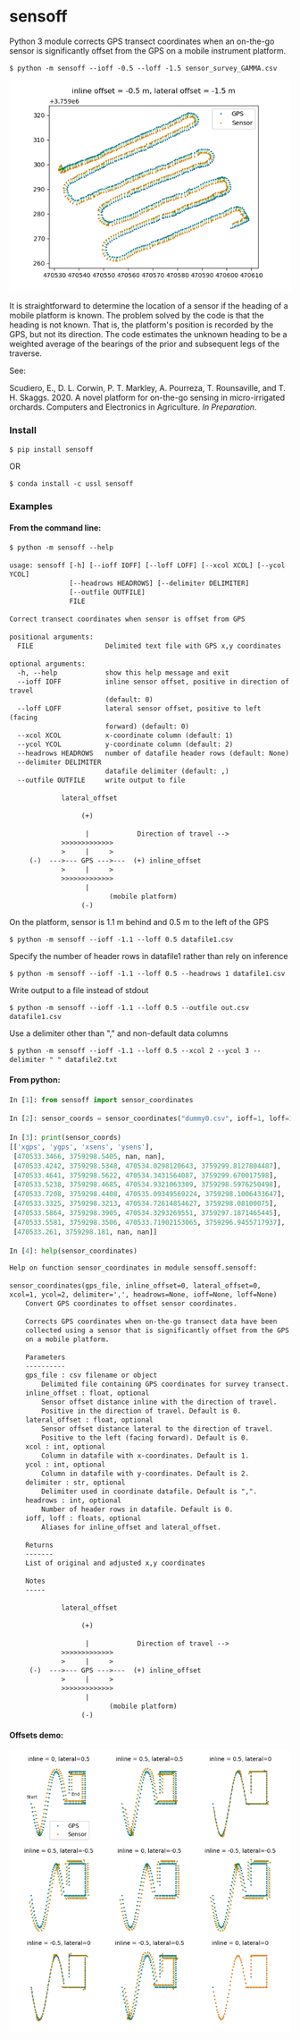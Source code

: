 # sensoff

Python 3 module corrects GPS transect coordinates when an on-the-go sensor is
significantly offset from the GPS on a mobile instrument platform.

```
$ python -m sensoff --ioff -0.5 --loff -1.5 sensor_survey_GAMMA.csv
```

![transect plot](./example/gamma_survey.png)

It is straightforward to determine the location of a sensor if the heading of a
mobile platform is known. The problem solved by the code is that the heading is
not known. That is, the platform's position is recorded by the GPS, but not
its direction. The code estimates the unknown heading to be a weighted average
of the bearings of the prior and subsequent legs of the traverse. 

See:

Scudiero, E., D. L. Corwin, P. T. Markley, A. Pourreza, T. Rounsaville, and T.
H. Skaggs. 2020. A novel platform for on-the-go sensing in micro-irrigated
orchards. Computers and Electronics in Agriculture. *In Preparation*.

### Install

```
$ pip install sensoff
```
OR
```
$ conda install -c ussl sensoff
```

### Examples

#### From the command line: 

```
$ python -m sensoff --help

usage: sensoff [-h] [--ioff IOFF] [--loff LOFF] [--xcol XCOL] [--ycol YCOL]
               [--headrows HEADROWS] [--delimiter DELIMITER]
               [--outfile OUTFILE]
               FILE

Correct transect coordinates when sensor is offset from GPS

positional arguments:
  FILE                  Delimited text file with GPS x,y coordinates

optional arguments:
  -h, --help            show this help message and exit
  --ioff IOFF           inline sensor offset, positive in direction of travel
                        (default: 0)
  --loff LOFF           lateral sensor offset, positive to left (facing
                        forward) (default: 0)
  --xcol XCOL           x-coordinate column (default: 1)
  --ycol YCOL           y-coordinate column (default: 2)
  --headrows HEADROWS   number of datafile header rows (default: None)
  --delimiter DELIMITER
                        datafile delimiter (default: ,)
  --outfile OUTFILE     write output to file

             lateral_offset

                  (+)

                   |            Direction of travel -->
             >>>>>>>>>>>>>
             >     |     >
     (-)  --->--- GPS --->---  (+) inline_offset
             >     |     >
             >>>>>>>>>>>>>
                   |
                         (mobile platform) 
                  (-)
```

On the platform, sensor is 1.1 m behind and 0.5 m to the left of the GPS

```
$ python -m sensoff --ioff -1.1 --loff 0.5 datafile1.csv
```

Specify the number of header rows in datafile1 rather than rely on inference

```
$ python -m sensoff --ioff -1.1 --loff 0.5 --headrows 1 datafile1.csv
```

Write output to a file instead of stdout

```
$ python -m sensoff --ioff -1.1 --loff 0.5 --outfile out.csv datafile1.csv
```

Use a delimiter other than "," and non-default data columns

```
$ python -m sensoff --ioff -1.1 --loff 0.5 --xcol 2 --ycol 3 --delimiter " " datafile2.txt
```

#### From python:

```python
In [1]: from sensoff import sensor_coordinates

In [2]: sensor_coords = sensor_coordinates("dummy0.csv", ioff=1, loff=1)

In [3]: print(sensor_coords)
[['xgps', 'ygps', 'xsens', 'ysens'],
 [470533.3466, 3759298.5405, nan, nan],
 [470533.4242, 3759298.5348, 470534.0298120643, 3759299.8127804487],
 [470533.4641, 3759298.5622, 470534.3431564087, 3759299.670017598],
 [470533.5238, 3759298.4685, 470534.9321063309, 3759298.5976250498],
 [470533.7208, 3759298.4408, 470535.09349569224, 3759298.1006433647],
 [470533.3325, 3759298.3213, 470534.72614854627, 3759298.08100075],
 [470533.5864, 3759298.3905, 470534.3293269551, 3759297.1871465445],
 [470533.5581, 3759298.3506, 470533.71902153065, 3759296.9455717937],
 [470533.261, 3759298.181, nan, nan]]

In [4]: help(sensor_coordinates)

```
```
Help on function sensor_coordinates in module sensoff.sensoff:

sensor_coordinates(gps_file, inline_offset=0, lateral_offset=0, xcol=1, ycol=2, delimiter=',', headrows=None, ioff=None, loff=None)
    Convert GPS coordinates to offset sensor coordinates.
    
    Corrects GPS coordinates when on-the-go transect data have been
    collected using a sensor that is significantly offset from the GPS
    on a mobile platform.
    
    Parameters
    ----------
    gps_file : csv filename or object
        Delimited file containing GPS coordinates for survey transect.
    inline_offset : float, optional
        Sensor offset distance inline with the direction of travel.
        Positive in the direction of travel. Default is 0.
    lateral_offset : float, optional
        Sensor offset distance lateral to the direction of travel.
        Positive to the left (facing forward). Default is 0.
    xcol : int, optional
        Column in datafile with x-coordinates. Default is 1.
    ycol : int, optional
        Column in datafile with y-coordinates. Default is 2.
    delimiter : str, optional
        Delimiter used in coordinate datafile. Default is ",".
    headrows : int, optional
        Number of header rows in datafile. Default is 0.
    ioff, loff : floats, optional
        Aliases for inline_offset and lateral_offset.
    
    Returns
    -------
    List of original and adjusted x,y coordinates
    
    Notes
    -----
    
             lateral_offset
    
                  (+)
    
                   |            Direction of travel -->
             >>>>>>>>>>>>>
             >     |     >
     (-)  --->--- GPS --->---  (+) inline_offset
             >     |     >
             >>>>>>>>>>>>>
                   |
                         (mobile platform) 
                  (-)

```

#### Offsets demo:

![transect plot](./example/offsets_demo.png)

